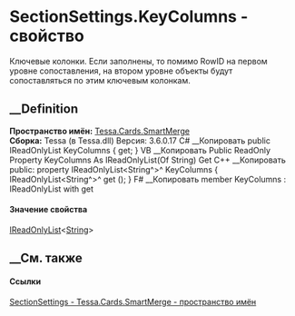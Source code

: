 # SectionSettings.KeyColumns - свойство
Ключевые колонки. Если заполнены, то помимо RowID на первом уровне
сопоставления, на втором уровне объекты будут сопоставляться по этим ключевым
колонкам.
## __Definition
 **Пространство имён:** [Tessa.Cards.SmartMerge](N_Tessa_Cards_SmartMerge.htm)  
 **Сборка:** Tessa (в Tessa.dll) Версия: 3.6.0.17
C# __Копировать
     public IReadOnlyList<string> KeyColumns { get; }
VB __Копировать
     Public ReadOnly Property KeyColumns As IReadOnlyList(Of String)
    	Get
C++ __Копировать
     public:
    property IReadOnlyList<String^>^ KeyColumns {
    	IReadOnlyList<String^>^ get ();
    }
F# __Копировать
     member KeyColumns : IReadOnlyList<string> with get
#### Значение свойства
[IReadOnlyList](https://learn.microsoft.com/dotnet/api/system.collections.generic.ireadonlylist-1)<[String](https://learn.microsoft.com/dotnet/api/system.string)>
##  __См. также
#### Ссылки
[SectionSettings - ](T_Tessa_Cards_SmartMerge_SectionSettings.htm)
[Tessa.Cards.SmartMerge - пространство имён](N_Tessa_Cards_SmartMerge.htm)
